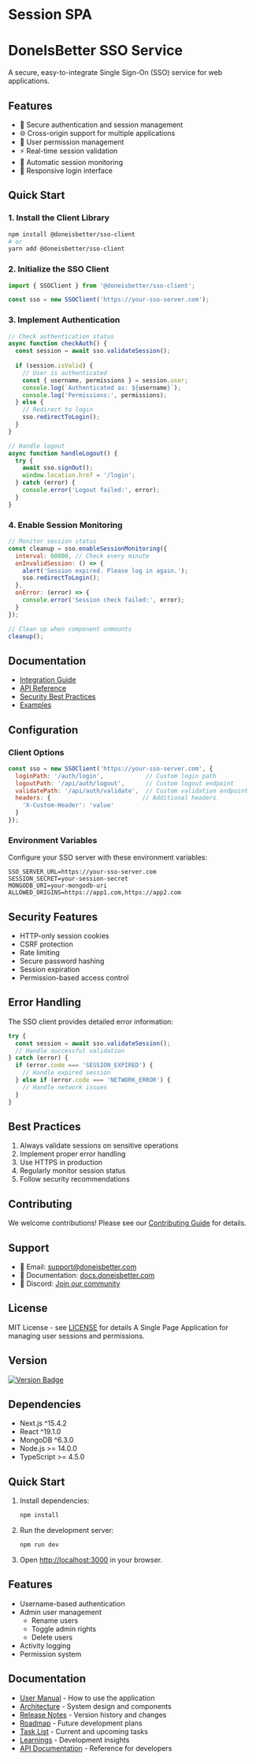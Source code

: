 # Session SPA
# DoneIsBetter SSO Service

A secure, easy-to-integrate Single Sign-On (SSO) service for web applications.

## Features

- 🔐 Secure authentication and session management
- 🌐 Cross-origin support for multiple applications
- 👥 User permission management
- ⚡️ Real-time session validation
- 🔄 Automatic session monitoring
- 📱 Responsive login interface

## Quick Start

### 1. Install the Client Library

```bash
npm install @doneisbetter/sso-client
# or
yarn add @doneisbetter/sso-client
```

### 2. Initialize the SSO Client

```javascript
import { SSOClient } from '@doneisbetter/sso-client';

const sso = new SSOClient('https://your-sso-server.com');
```

### 3. Implement Authentication

```javascript
// Check authentication status
async function checkAuth() {
  const session = await sso.validateSession();
  
  if (session.isValid) {
    // User is authenticated
    const { username, permissions } = session.user;
    console.log(`Authenticated as: ${username}`);
    console.log('Permissions:', permissions);
  } else {
    // Redirect to login
    sso.redirectToLogin();
  }
}

// Handle logout
async function handleLogout() {
  try {
    await sso.signOut();
    window.location.href = '/login';
  } catch (error) {
    console.error('Logout failed:', error);
  }
}
```

### 4. Enable Session Monitoring

```javascript
// Monitor session status
const cleanup = sso.enableSessionMonitoring({
  interval: 60000, // Check every minute
  onInvalidSession: () => {
    alert('Session expired. Please log in again.');
    sso.redirectToLogin();
  },
  onError: (error) => {
    console.error('Session check failed:', error);
  }
});

// Clean up when component unmounts
cleanup();
```

## Documentation

- [Integration Guide](./docs/integration.md)
- [API Reference](./docs/api-reference.md)
- [Security Best Practices](./docs/security.md)
- [Examples](./docs/examples.md)

## Configuration

### Client Options

```javascript
const sso = new SSOClient('https://your-sso-server.com', {
  loginPath: '/auth/login',            // Custom login path
  logoutPath: '/api/auth/logout',      // Custom logout endpoint
  validatePath: '/api/auth/validate',  // Custom validation endpoint
  headers: {                          // Additional headers
    'X-Custom-Header': 'value'
  }
});
```

### Environment Variables

Configure your SSO server with these environment variables:

```env
SSO_SERVER_URL=https://your-sso-server.com
SESSION_SECRET=your-session-secret
MONGODB_URI=your-mongodb-uri
ALLOWED_ORIGINS=https://app1.com,https://app2.com
```

## Security Features

- HTTP-only session cookies
- CSRF protection
- Rate limiting
- Secure password hashing
- Session expiration
- Permission-based access control

## Error Handling

The SSO client provides detailed error information:

```javascript
try {
  const session = await sso.validateSession();
  // Handle successful validation
} catch (error) {
  if (error.code === 'SESSION_EXPIRED') {
    // Handle expired session
  } else if (error.code === 'NETWORK_ERROR') {
    // Handle network issues
  }
}
```

## Best Practices

1. Always validate sessions on sensitive operations
2. Implement proper error handling
3. Use HTTPS in production
4. Regularly monitor session status
5. Follow security recommendations

## Contributing

We welcome contributions! Please see our [Contributing Guide](CONTRIBUTING.md) for details.

## Support

- 📧 Email: support@doneisbetter.com
- 📖 Documentation: [docs.doneisbetter.com](https://docs.doneisbetter.com)
- 💬 Discord: [Join our community](https://discord.gg/doneisbetter)

## License

MIT License - see [LICENSE](LICENSE) for details
A Single Page Application for managing user sessions and permissions.

## Version
[![Version Badge](https://img.shields.io/badge/version-3.3.0-blue)](RELEASE_NOTES.md)

## Dependencies
- Next.js ^15.4.2
- React ^19.1.0
- MongoDB ^6.3.0
- Node.js >= 14.0.0
- TypeScript >= 4.5.0

## Quick Start
1. Install dependencies:
   ```bash
   npm install
   ```

2. Run the development server:
   ```bash
   npm run dev
   ```

3. Open [http://localhost:3000](http://localhost:3000) in your browser.

## Features
- Username-based authentication
- Admin user management
  - Rename users
  - Toggle admin rights
  - Delete users
- Activity logging
- Permission system

## Documentation
- [User Manual](USERMANUAL.md) - How to use the application
- [Architecture](ARCHITECTURE.md) - System design and components
- [Release Notes](RELEASE_NOTES.md) - Version history and changes
- [Roadmap](ROADMAP.md) - Future development plans
- [Task List](TASKLIST.md) - Current and upcoming tasks
- [Learnings](LEARNINGS.md) - Development insights
- [API Documentation](#) - Reference for developers
